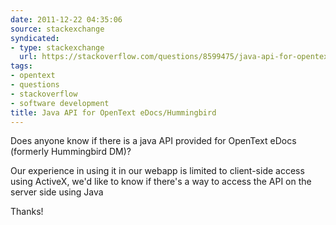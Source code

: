 ```yaml
---
date: 2011-12-22 04:35:06
source: stackexchange
syndicated:
- type: stackexchange
  url: https://stackoverflow.com/questions/8599475/java-api-for-opentext-edocs-hummingbird
tags:
- opentext
- questions
- stackoverflow
- software development
title: Java API for OpenText eDocs/Hummingbird
---
```


Does anyone know if there is a java API provided for OpenText eDocs (formerly Hummingbird DM)? 

Our experience in using it in our webapp is limited to client-side access using ActiveX, we'd like to know if there's a way to access the API on the server side using Java

Thanks!